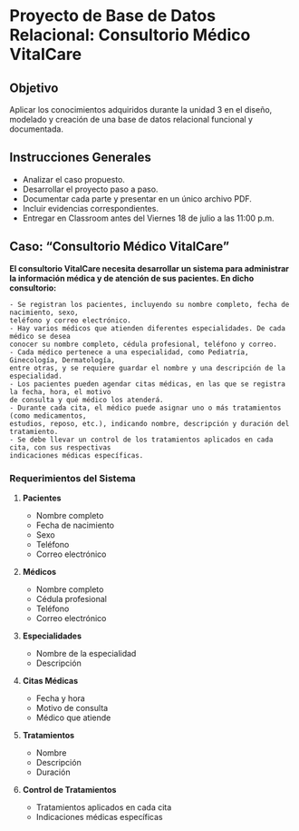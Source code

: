 
# Proyecto de Base de Datos Relacional: Consultorio Médico VitalCare

## Objetivo
Aplicar los conocimientos adquiridos durante la unidad 3 en el diseño, modelado y creación de una base de datos relacional funcional y documentada.

## Instrucciones Generales
- Analizar el caso propuesto.
- Desarrollar el proyecto paso a paso.
- Documentar cada parte y presentar en un único archivo PDF.
- Incluir evidencias correspondientes.
- Entregar en Classroom antes del Viernes 18 de julio a las 11:00 p.m.

## Caso: “Consultorio Médico VitalCare”

**El consultorio VitalCare necesita desarrollar un sistema para administrar la información médica y de atención de sus pacientes. En dicho consultorio:**

    - Se registran los pacientes, incluyendo su nombre completo, fecha de nacimiento, sexo,
    teléfono y correo electrónico.
    - Hay varios médicos que atienden diferentes especialidades. De cada médico se desea
    conocer su nombre completo, cédula profesional, teléfono y correo.
    - Cada médico pertenece a una especialidad, como Pediatría, Ginecología, Dermatología,
    entre otras, y se requiere guardar el nombre y una descripción de la especialidad.
    - Los pacientes pueden agendar citas médicas, en las que se registra la fecha, hora, el motivo
    de consulta y qué médico los atenderá.
    - Durante cada cita, el médico puede asignar uno o más tratamientos (como medicamentos,
    estudios, reposo, etc.), indicando nombre, descripción y duración del tratamiento.
    - Se debe llevar un control de los tratamientos aplicados en cada cita, con sus respectivas
    indicaciones médicas específicas.

### Requerimientos del Sistema

1. **Pacientes**
   - Nombre completo
   - Fecha de nacimiento
   - Sexo
   - Teléfono
   - Correo electrónico

2. **Médicos**
   - Nombre completo
   - Cédula profesional
   - Teléfono
   - Correo electrónico

3. **Especialidades**
   - Nombre de la especialidad
   - Descripción

4. **Citas Médicas**
   - Fecha y hora
   - Motivo de consulta
   - Médico que atiende

5. **Tratamientos**
   - Nombre
   - Descripción
   - Duración

6. **Control de Tratamientos**
   - Tratamientos aplicados en cada cita
   - Indicaciones médicas específicas